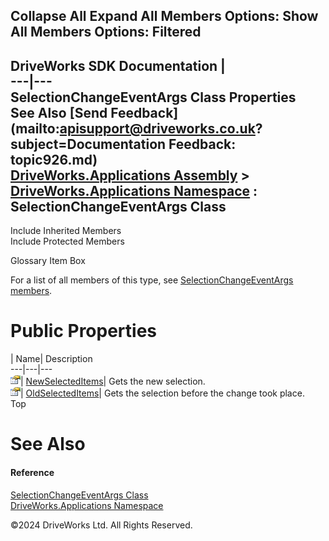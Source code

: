        

 Collapse All Expand All  Members Options: Show All  Members Options: Filtered   
---  
DriveWorks SDK Documentation  |   
---|---  
SelectionChangeEventArgs Class Properties   
See Also [Send Feedback](mailto:apisupport@driveworks.co.uk?subject=Documentation Feedback: topic926.md)  
[DriveWorks.Applications Assembly](topic13.md) > [DriveWorks.Applications Namespace](topic16.md) : SelectionChangeEventArgs Class  
---  
  
Include Inherited Members    
Include Protected Members    


Glossary Item Box

For a list of all members of this type, see [SelectionChangeEventArgs members](topic927.md).

# Public Properties

| Name| Description  
---|---|---  
![Public Property](dotnetimages/publicProperty.gif)| [NewSelectedItems](topic933.md)| Gets the new selection.   
![Public Property](dotnetimages/publicProperty.gif)| [OldSelectedItems](topic934.md)| Gets the selection before the change took place.   
Top

# See Also

#### Reference

[SelectionChangeEventArgs Class](topic926.md)   
[DriveWorks.Applications Namespace](topic16.md)

©2024 DriveWorks Ltd. All Rights Reserved.
